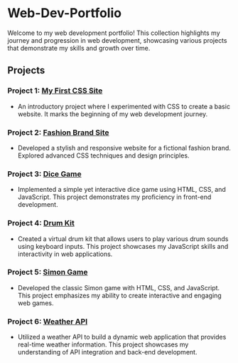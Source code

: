 # Web-Dev-Portfolio


Welcome to my web development portfolio! This collection highlights my journey and progression in web development, showcasing various projects that demonstrate my skills and growth over time.

## Projects

### Project 1: [My First CSS Site](https://zarahs.github.io/Web-Dev-Portfolio/Project%201%20-%20First%20CSS%20Website/)
- An introductory project where I experimented with CSS to create a basic website. It marks the beginning of my web development journey.

### Project 2: [Fashion Brand Site](https://zarahs.github.io/Web-Dev-Portfolio/Project%202%20-%20Fashion%20Brand%20Website/)
- Developed a stylish and responsive website for a fictional fashion brand. Explored advanced CSS techniques and design principles.

### Project 3: [Dice Game](https://zarahs.github.io/Web-Dev-Portfolio/Project%203%20-%20Dicee%20Challenge)
- Implemented a simple yet interactive dice game using HTML, CSS, and JavaScript. This project demonstrates my proficiency in front-end development.

### Project 4: [Drum Kit](https://zarahs.github.io/Web-Dev-Portfolio/Project%204%20-%20Drum%20Kit%20Challenge)
- Created a virtual drum kit that allows users to play various drum sounds using keyboard inputs. This project showcases my JavaScript skills and interactivity in web applications.

### Project 5: [Simon Game](https://zarahs.github.io/Web-Dev-Portfolio/Project%205%20-%20Simon%20Game%20Challenge)
- Developed the classic Simon game with HTML, CSS, and JavaScript. This project emphasizes my ability to create interactive and engaging web games.

### Project 6: [Weather API](https://zarahs.github.io/Web-Dev-Portfolio/Project%206%20-%20Weather%20API%20Website)
- Utilized a weather API to build a dynamic web application that provides real-time weather information. This project showcases my understanding of API integration and back-end development.
